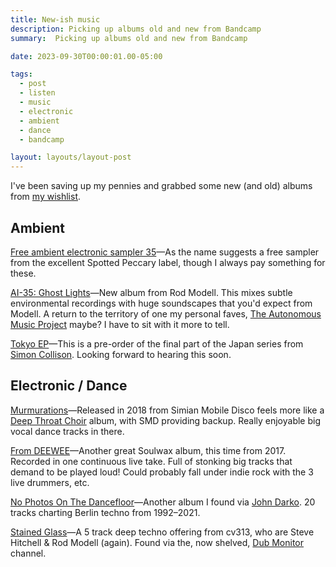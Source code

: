 ```yaml
---
title: New-ish music
description: Picking up albums old and new from Bandcamp
summary:  Picking up albums old and new from Bandcamp

date: 2023-09-30T00:00:01.00-05:00

tags:
  - post
  - listen
  - music
  - electronic
  - ambient
  - dance
  - bandcamp

layout: layouts/layout-post
---
```

I've been saving up my pennies and grabbed some new (and old) albums from <a href="https://bandcamp.com/davidmead/wishlist" title="Bandcamp">my wishlist</a>.

## Ambient

<a href="https://ambientelectronic.bandcamp.com/album/35-free-ambient-electronic-sampler" title="">Free ambient electronic sampler 35</a>—As the name suggests a free sampler from the excellent Spotted Peccary label, though I always pay something for these.

<a href="https://astralindustries.bandcamp.com/album/ai-35-ghost-lights" title="">AI-35: Ghost Lights</a>—New album from Rod Modell. This mixes subtle environmental recordings with huge soundscapes that you'd expect from Modell.  A return to the territory of one my personal faves, <a href="https://www.discogs.com/release/294662-Roderick-Julian-Modell-The-Autonomous-Music-Project" title="Discogs entry">The Autonomous Music Project</a> maybe? I have to sit with it more to tell.

<a href="https://sitenonsite.bandcamp.com/album/tokyo-ep" title="">Tokyo EP</a>—This is a pre-order of the final part of the Japan series from <a href="https://colly.com" title="personal site">Simon Collison</a>. Looking forward to hearing this soon.

## Electronic / Dance

<a href="https://simianmobiledisco.bandcamp.com/album/murmurations" title="">Murmurations</a>—Released in 2018 from Simian Mobile Disco feels more like a <a href="https://www.bellaunion.com/artist-page/deep-throat-choir" title="">Deep Throat Choir</a> album, with SMD providing backup. Really enjoyable big vocal dance tracks in there.

<a href="https://soulwax.bandcamp.com/album/from-deewee" title="">From DEEWEE</a>—Another great Soulwax album, this time from 2017. Recorded in one continuous live take. Full of stonking big tracks that demand to be played loud! Could probably fall under indie rock with the 3 live drummers, etc.

<a href="https://aboveboardprojects.bandcamp.com/album/no-photos-on-the-dancefloor" title="">No Photos On The Dancefloor</a>—Another album I found via <a href="https://darko.audio" title="audiophile reviews">John Darko</a>. 20 tracks charting Berlin techno from 1992–2021.

<a href="https://moderncathedrals.bandcamp.com/album/stained-glass" title="">Stained Glass</a>—A 5 track deep techno offering from cv313, who are Steve Hitchell & Rod Modell (again). Found via the, now shelved, <a href="https://www.youtube.com/@DubMonitor/videos" title="YouTube">Dub Monitor</a> channel.


